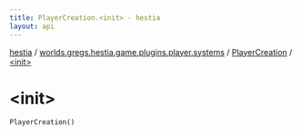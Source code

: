 ```yaml
---
title: PlayerCreation.<init> - hestia
layout: api
---
```


<div class='api-docs-breadcrumbs'><a href="../../index.html">hestia</a> / <a href="../index.html">worlds.gregs.hestia.game.plugins.player.systems</a> / <a href="index.html">PlayerCreation</a> / <a href="./-init-.html">&lt;init&gt;</a></div>

# &lt;init&gt;

<div class="signature"><code><span class="identifier">PlayerCreation</span><span class="symbol">(</span><span class="symbol">)</span></code></div>
